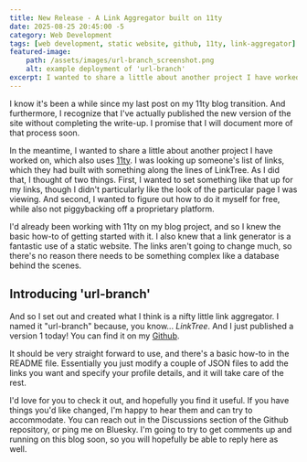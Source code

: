 ```yaml
---
title: New Release - A Link Aggregator built on 11ty
date: 2025-08-25 20:45:00 -5
category: Web Development
tags: [web development, static website, github, 11ty, link-aggregator]
featured-image:
    path: /assets/images/url-branch_screenshot.png
    alt: example deployment of 'url-branch'
excerpt: I wanted to share a little about another project I have worked on, which also uses 11ty. I was looking up someone's list of links, which they had built with something along the lines of LinkTree. As I did that, I thought of two things. First, I wanted to set something like that up for my links, though I didn't particularly like the look of the particular page I was viewing. And second, I wanted to figure out how to do it myself for free, while also not piggybacking off a proprietary platform.
---
```


I know it's been a while since my last post on my 11ty blog transition. And furthermore, I recognize that I've actually published the new version of the site without completing the write-up. I promise that I will document more of that process soon.

In the meantime, I wanted to share a little about another project I have worked on, which also uses [11ty](https://11ty.dev). I was looking up someone's list of links, which they had built with something along the lines of LinkTree. As I did that, I thought of two things. First, I wanted to set something like that up for my links, though I didn't particularly like the look of the particular page I was viewing. And second, I wanted to figure out how to do it myself for free, while also not piggybacking off a proprietary platform.

I'd already been working with 11ty on my blog project, and so I knew the basic how-to of getting started with it. I also knew that a link generator is a fantastic use of a static website. The links aren't going to change much, so there's no reason there needs to be something complex like a database behind the scenes.

## Introducing 'url-branch'

And so I set out and created what I think is a nifty little link aggregator. I named it "url-branch" because, you know... _LinkTree_. And I just published a version 1 today! You can find it on my [Github](https://github.com/jasontenpenny/url-branch).

It should be very straight forward to use, and there's a basic how-to in the README file. Essentially you just modify a couple of JSON files to add the links you want and specify your profile details, and it will take care of the rest.

I'd love for you to check it out, and hopefully you find it useful. If you have things you'd like changed, I'm happy to hear them and can try to accommodate. You can reach out in the Discussions section of the Github repository, or ping me on Bluesky. I'm going to try to get comments up and running on this blog soon, so you will hopefully be able to reply here as well.
